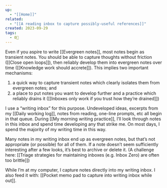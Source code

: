 ```yaml
---
up:
  - "[[Home]]"
related:
  - "[[A reading inbox to capture possibly-useful references]]"
created: 2023-09-29
tags:
  - 0🌲
---
```

Even if you aspire to write [[Evergreen notes]], most notes begin as transient notes. You should be able to capture thoughts without friction ([[Close open loops]]), then reliably develop them into evergreen notes over time ([[Knowledge work should accrete]]). This implies two important mechanisms:

1. a quick way to capture transient notes which clearly isolates them from evergreen notes; and
2. a place to put notes you want to develop further and a practice which reliably drains it ([[Inboxes only work if you trust how they’re drained]])

I use a “writing inbox” for this purpose. Undeveloped ideas, excerpts from my [[Daily working log]], notes from reading, one-line prompts, etc all begin in that queue. During [[My morning writing practice]], I’ll look through notes in this inbox and spend time developing any that strike me. On most days, I spend the majority of my writing time in this way.

Many notes in my writing inbox end up as evergreen notes, but that’s not appropriate (or possible) for all of them. If a note doesn’t seem sufficiently interesting after a few looks, it’s best to archive or delete it. (A challenge here: [[Triage strategies for maintaining inboxes (e.g. Inbox Zero) are often too brittle]])

While I’m at my computer, I capture notes directly into my writing inbox. I also feed it with: [[Pocket memo pad to capture into writing inbox while out]].